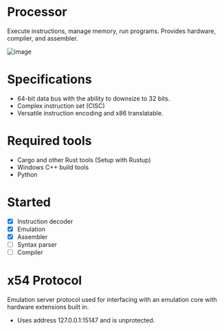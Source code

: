 # Processor
Execute instructions, manage memory, run programs. Provides hardware, compiler, and assembler.

![image](https://github.com/tfe-exr/Processor/assets/163682431/112307bf-006c-43b3-9885-eb91f11164a7)

# Specifications
- 64-bit data bus with the ability to downsize to 32 bits. 
- Complex instruction set (CISC)
- Versatile instruction encoding and x86 translatable.

# Required tools
- Cargo and other Rust tools (Setup with Rustup)
- Windows C++ build tools
- Python

# Started
- [x] Instruction decoder
- [x] Emulation 
- [x] Assembler 
- [ ] Syntax parser 
- [ ] Compiler

# x54 Protocol
Emulation server protocol used for interfacing with an emulation core with hardware extensions built in.
- Uses address 127.0.0.1:15147 and is unprotected.
